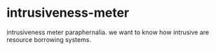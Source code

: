 intrusiveness-meter
===================

intrusiveness meter paraphernalia. we want to know how intrusive are resource borrowing systems.